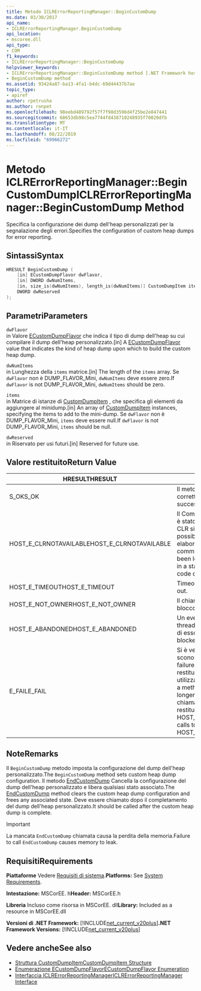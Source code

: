 ```yaml
---
title: Metodo ICLRErrorReportingManager::BeginCustomDump
ms.date: 03/30/2017
api_name:
- ICLRErrorReportingManager.BeginCustomDump
api_location:
- mscoree.dll
api_type:
- COM
f1_keywords:
- ICLRErrorReportingManager::BeginCustomDump
helpviewer_keywords:
- ICLRErrorReportingManager::BeginCustomDump method [.NET Framework hosting]
- BeginCustomDump method
ms.assetid: 93424a87-ba13-4fa1-b4dc-69d44437b7ae
topic_type:
- apiref
author: rpetrusha
ms.author: ronpet
ms.openlocfilehash: 98eebd489792f57f7f98d3596d4f25be2e847441
ms.sourcegitcommit: 68653db98c5ea7744fd438710248935f70020dfb
ms.translationtype: MT
ms.contentlocale: it-IT
ms.lasthandoff: 08/22/2019
ms.locfileid: "69966272"
---
```

# <a name="iclrerrorreportingmanagerbegincustomdump-method"></a><span data-ttu-id="7a51e-102">Metodo ICLRErrorReportingManager::BeginCustomDump</span><span class="sxs-lookup"><span data-stu-id="7a51e-102">ICLRErrorReportingManager::BeginCustomDump Method</span></span>
<span data-ttu-id="7a51e-103">Specifica la configurazione dei dump dell'heap personalizzati per la segnalazione degli errori.</span><span class="sxs-lookup"><span data-stu-id="7a51e-103">Specifies the configuration of custom heap dumps for error reporting.</span></span>  
  
## <a name="syntax"></a><span data-ttu-id="7a51e-104">Sintassi</span><span class="sxs-lookup"><span data-stu-id="7a51e-104">Syntax</span></span>  
  
```cpp  
HRESULT BeginCustomDump (  
    [in] ECustomDumpFlavor dwFlavor,  
    [in] DWORD dwNumItems,  
    [in, size_is(dwNumItems), length_is(dwNumItems)] CustomDumpItem items[],  
    DWORD dwReserved  
);  
```  
  
## <a name="parameters"></a><span data-ttu-id="7a51e-105">Parametri</span><span class="sxs-lookup"><span data-stu-id="7a51e-105">Parameters</span></span>  
 `dwFlavor`  
 <span data-ttu-id="7a51e-106">in Valore [ECustomDumpFlavor](../../../../docs/framework/unmanaged-api/hosting/ecustomdumpflavor-enumeration.md) che indica il tipo di dump dell'heap su cui compilare il dump dell'heap personalizzato.</span><span class="sxs-lookup"><span data-stu-id="7a51e-106">[in] A [ECustomDumpFlavor](../../../../docs/framework/unmanaged-api/hosting/ecustomdumpflavor-enumeration.md) value that indicates the kind of heap dump upon which to build the custom heap dump.</span></span>  
  
 `dwNumItems`  
 <span data-ttu-id="7a51e-107">in Lunghezza della `items` matrice.</span><span class="sxs-lookup"><span data-stu-id="7a51e-107">[in] The length of the `items` array.</span></span> <span data-ttu-id="7a51e-108">Se `dwFlavor` non è DUMP_FLAVOR_Mini, `dwNumItems` deve essere zero.</span><span class="sxs-lookup"><span data-stu-id="7a51e-108">If `dwFlavor` is not DUMP_FLAVOR_Mini, `dwNumItems` should be zero.</span></span>  
  
 `items`  
 <span data-ttu-id="7a51e-109">in Matrice di istanze di [CustomDumpItem](../../../../docs/framework/unmanaged-api/hosting/customdumpitem-structure.md) , che specifica gli elementi da aggiungere al minidump.</span><span class="sxs-lookup"><span data-stu-id="7a51e-109">[in] An array of [CustomDumpItem](../../../../docs/framework/unmanaged-api/hosting/customdumpitem-structure.md) instances, specifying the items to add to the mini-dump.</span></span> <span data-ttu-id="7a51e-110">Se `dwFlavor` non è DUMP_FLAVOR_Mini, `items` deve essere null.</span><span class="sxs-lookup"><span data-stu-id="7a51e-110">If `dwFlavor` is not DUMP_FLAVOR_Mini, `items` should be null.</span></span>  
  
 `dwReserved`  
 <span data-ttu-id="7a51e-111">in Riservato per usi futuri.</span><span class="sxs-lookup"><span data-stu-id="7a51e-111">[in] Reserved for future use.</span></span>  
  
## <a name="return-value"></a><span data-ttu-id="7a51e-112">Valore restituito</span><span class="sxs-lookup"><span data-stu-id="7a51e-112">Return Value</span></span>  
  
|<span data-ttu-id="7a51e-113">HRESULT</span><span class="sxs-lookup"><span data-stu-id="7a51e-113">HRESULT</span></span>|<span data-ttu-id="7a51e-114">Descrizione</span><span class="sxs-lookup"><span data-stu-id="7a51e-114">Description</span></span>|  
|-------------|-----------------|  
|<span data-ttu-id="7a51e-115">S_OK</span><span class="sxs-lookup"><span data-stu-id="7a51e-115">S_OK</span></span>|<span data-ttu-id="7a51e-116">Il metodo è stato restituito correttamente.</span><span class="sxs-lookup"><span data-stu-id="7a51e-116">The method returned successfully.</span></span>|  
|<span data-ttu-id="7a51e-117">HOST_E_CLRNOTAVAILABLE</span><span class="sxs-lookup"><span data-stu-id="7a51e-117">HOST_E_CLRNOTAVAILABLE</span></span>|<span data-ttu-id="7a51e-118">Il Common Language Runtime (CLR) non è stato caricato in un processo oppure CLR si trova in uno stato in cui non è possibile eseguire codice gestito o elaborare la chiamata correttamente.</span><span class="sxs-lookup"><span data-stu-id="7a51e-118">The common language runtime (CLR) has not been loaded into a process, or the CLR is in a state in which it cannot run managed code or process the call successfully.</span></span>|  
|<span data-ttu-id="7a51e-119">HOST_E_TIMEOUT</span><span class="sxs-lookup"><span data-stu-id="7a51e-119">HOST_E_TIMEOUT</span></span>|<span data-ttu-id="7a51e-120">Timeout della chiamata.</span><span class="sxs-lookup"><span data-stu-id="7a51e-120">The call timed out.</span></span>|  
|<span data-ttu-id="7a51e-121">HOST_E_NOT_OWNER</span><span class="sxs-lookup"><span data-stu-id="7a51e-121">HOST_E_NOT_OWNER</span></span>|<span data-ttu-id="7a51e-122">Il chiamante non è il proprietario del blocco.</span><span class="sxs-lookup"><span data-stu-id="7a51e-122">The caller does not own the lock.</span></span>|  
|<span data-ttu-id="7a51e-123">HOST_E_ABANDONED</span><span class="sxs-lookup"><span data-stu-id="7a51e-123">HOST_E_ABANDONED</span></span>|<span data-ttu-id="7a51e-124">Un evento è stato annullato mentre un thread bloccato o Fiber era in attesa su di esso.</span><span class="sxs-lookup"><span data-stu-id="7a51e-124">An event was canceled while a blocked thread or fiber was waiting on it.</span></span>|  
|<span data-ttu-id="7a51e-125">E_FAIL</span><span class="sxs-lookup"><span data-stu-id="7a51e-125">E_FAIL</span></span>|<span data-ttu-id="7a51e-126">Si è verificato un errore irreversibile sconosciuto.</span><span class="sxs-lookup"><span data-stu-id="7a51e-126">An unknown catastrophic failure occurred.</span></span> <span data-ttu-id="7a51e-127">Dopo che un metodo restituisce E_FAIL, CLR non è più utilizzabile all'interno del processo.</span><span class="sxs-lookup"><span data-stu-id="7a51e-127">After a method returns E_FAIL, the CLR is no longer usable within the process.</span></span> <span data-ttu-id="7a51e-128">Le chiamate successive ai metodi di hosting restituiscono HOST_E_CLRNOTAVAILABLE.</span><span class="sxs-lookup"><span data-stu-id="7a51e-128">Subsequent calls to hosting methods return HOST_E_CLRNOTAVAILABLE.</span></span>|  
  
## <a name="remarks"></a><span data-ttu-id="7a51e-129">Note</span><span class="sxs-lookup"><span data-stu-id="7a51e-129">Remarks</span></span>  
 <span data-ttu-id="7a51e-130">Il `BeginCustomDump` metodo imposta la configurazione del dump dell'heap personalizzato.</span><span class="sxs-lookup"><span data-stu-id="7a51e-130">The `BeginCustomDump` method sets custom heap dump configuration.</span></span> <span data-ttu-id="7a51e-131">Il metodo [EndCustomDump](../../../../docs/framework/unmanaged-api/hosting/iclrerrorreportingmanager-endcustomdump-method.md) Cancella la configurazione del dump dell'heap personalizzato e libera qualsiasi stato associato.</span><span class="sxs-lookup"><span data-stu-id="7a51e-131">The [EndCustomDump](../../../../docs/framework/unmanaged-api/hosting/iclrerrorreportingmanager-endcustomdump-method.md) method clears the custom heap dump configuration and frees any associated state.</span></span> <span data-ttu-id="7a51e-132">Deve essere chiamato dopo il completamento del dump dell'heap personalizzato.</span><span class="sxs-lookup"><span data-stu-id="7a51e-132">It should be called after the custom heap dump is complete.</span></span>  
  
> [!IMPORTANT]
> <span data-ttu-id="7a51e-133">La mancata `EndCustomDump` chiamata causa la perdita della memoria.</span><span class="sxs-lookup"><span data-stu-id="7a51e-133">Failure to call `EndCustomDump` causes memory to leak.</span></span>  
  
## <a name="requirements"></a><span data-ttu-id="7a51e-134">Requisiti</span><span class="sxs-lookup"><span data-stu-id="7a51e-134">Requirements</span></span>  
 <span data-ttu-id="7a51e-135">**Piattaforme** Vedere [Requisiti di sistema](../../../../docs/framework/get-started/system-requirements.md).</span><span class="sxs-lookup"><span data-stu-id="7a51e-135">**Platforms:** See [System Requirements](../../../../docs/framework/get-started/system-requirements.md).</span></span>  
  
 <span data-ttu-id="7a51e-136">**Intestazione:** MSCorEE. h</span><span class="sxs-lookup"><span data-stu-id="7a51e-136">**Header:** MSCorEE.h</span></span>  
  
 <span data-ttu-id="7a51e-137">**Libreria** Incluso come risorsa in MSCorEE. dll</span><span class="sxs-lookup"><span data-stu-id="7a51e-137">**Library:** Included as a resource in MSCorEE.dll</span></span>  
  
 <span data-ttu-id="7a51e-138">**Versioni di .NET Framework:** [!INCLUDE[net_current_v20plus](../../../../includes/net-current-v20plus-md.md)]</span><span class="sxs-lookup"><span data-stu-id="7a51e-138">**.NET Framework Versions:** [!INCLUDE[net_current_v20plus](../../../../includes/net-current-v20plus-md.md)]</span></span>  
  
## <a name="see-also"></a><span data-ttu-id="7a51e-139">Vedere anche</span><span class="sxs-lookup"><span data-stu-id="7a51e-139">See also</span></span>

- [<span data-ttu-id="7a51e-140">Struttura CustomDumpItem</span><span class="sxs-lookup"><span data-stu-id="7a51e-140">CustomDumpItem Structure</span></span>](../../../../docs/framework/unmanaged-api/hosting/customdumpitem-structure.md)
- [<span data-ttu-id="7a51e-141">Enumerazione ECustomDumpFlavor</span><span class="sxs-lookup"><span data-stu-id="7a51e-141">ECustomDumpFlavor Enumeration</span></span>](../../../../docs/framework/unmanaged-api/hosting/ecustomdumpflavor-enumeration.md)
- [<span data-ttu-id="7a51e-142">Interfaccia ICLRErrorReportingManager</span><span class="sxs-lookup"><span data-stu-id="7a51e-142">ICLRErrorReportingManager Interface</span></span>](../../../../docs/framework/unmanaged-api/hosting/iclrerrorreportingmanager-interface.md)
